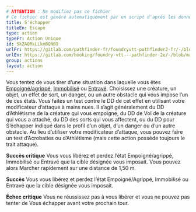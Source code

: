 ```yaml
---
# ATTENTION : Ne modifiez pas ce fichier
# Ce fichier est généré automatiquement par un script d'après les données du module Foundry VTT officiel et de sa traduction
title: S'échapper
titleEn: Escape
type: action
typeFr: Action Unique
id: SkZAQRkLLkmBQNB9
urlFr: https://gitlab.com/pathfinder-fr/foundryvtt-pathfinder2-fr/-/blob/master/data/actions/SkZAQRkLLkmBQNB9.htm
urlEn: https://gitlab.com/hooking/foundry-vtt---pathfinder-2e/-/blob/master/packs/data/actions.db/escape.json
group: actions
layout: action
---
```

<span>Vous tentez de vous tirer d’une situation dans laquelle vous êtes [Empoigné/agrippé](/_condition-items/agrippé/empoigné.md), [Immobilisé](/_condition-items/immobilisé.md) ou [Entravé](/_condition-items/entravé.md). Choisissez une créature, un objet, un effet de sort, un danger, ou un autre obstacle qui vous impose l’un de ces états. Vous faites un test contre le DD de cet effet en utilisant votre modificateur d’attaque à mains nues. Il s’agit généralement du DD d’Athlétisme de la créature qui vous empoigne, du DD de Vol de la créature qui vous a attaché, du DD des sorts qui vous affectent, ou du DD pour S’échapper indiqué dans le profil d’un objet, d’un danger ou d’un autre obstacle. Au lieu d’utiliser votre modificateur d’attaque, vous pouvez faire un test d’Acrobaties ou d’Athlétisme (mais cette action possède toujours le trait attaque).

**Succès critique** Vous vous libérez et perdez l’état Empoigné/agrippé, Immobilisé ou Entravé que la cible désignée vous imposait. Vous pouvez alors Marcher rapidement sur une distance de 1,50 m.

**Succès** Vous vous libérez et perdez l’état Empoigné/Agrippé, Immobilisé ou Entravé que la cible désignée vous imposait.

**Échec critique** Vous ne réussissez pas à vous libérer et vous ne pouvez pas tenter de Vous échapper avant votre prochain tour.


